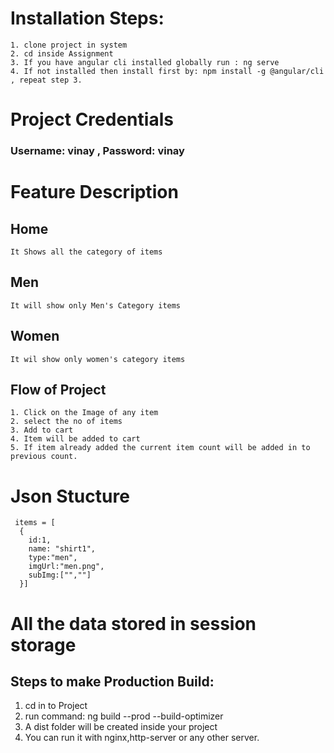 # Installation Steps:
    1. clone project in system
    2. cd inside Assignment
    3. If you have angular cli installed globally run : ng serve 
    4. If not installed then install first by: npm install -g @angular/cli , repeat step 3.

# Project Credentials
   ### Username: vinay , Password: vinay

# Feature Description
 ## Home
    It Shows all the category of items
 ## Men
    It will show only Men's Category items
## Women
    It wil show only women's category items
## Flow of Project
    1. Click on the Image of any item
    2. select the no of items
    3. Add to cart
    4. Item will be added to cart
    5. If item already added the current item count will be added in to previous count.

# Json Stucture
     items = [
      {
        id:1,
        name: "shirt1",
        type:"men",
        imgUrl:"men.png",
        subImg:["",""]
      }]
# All the data stored in session storage          

## Steps to make Production Build:
  1. cd in to Project
  2. run command: ng build --prod --build-optimizer
  3. A dist folder will be created inside your project
  4. You can run it with nginx,http-server or any other server.
    
